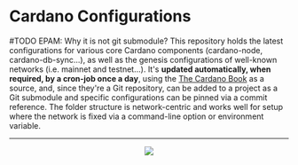 # Cardano Configurations
#TODO EPAM: Why it is not git submodule?
This repository holds the latest configurations for various core Cardano components (cardano-node, cardano-db-sync...), as well as the genesis configurations of well-known networks (i.e. mainnet and testnet...). It's **updated automatically, when required, by a cron-job once a day**, using the [The Cardano Book](https://book.world.dev.cardano.org/environments.html) as a source, and, since they're a Git repository, can be added to a project as a Git submodule and specific configurations can be pinned via a commit reference. The folder structure is network-centric and works well for setup where the network is fixed via a command-line option or environment variable. 

---

<p align="center">
  <a href='https://github.com/cardanosolutions/ogmios/actions?query=workflow%3A"Continuous Integration"'><img src="https://img.shields.io/github/workflow/status/input-output-hk/cardano-configurations/Refresh%20Configurations?label=CRON%20JOB&style=for-the-badge"/></a>
</p>
